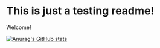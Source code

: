 # This is just a testing readme!
Welcome!

[![Anurag's GitHub stats](https://github-readme-stats.vercel.app/api?username=PGamingHD&count_private=true&show_icons=truetheme=synthwave)](https://github.com/anuraghazra/github-readme-stats)
